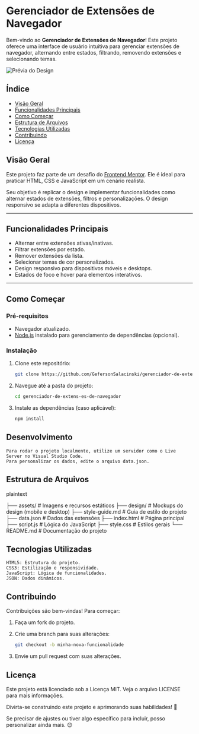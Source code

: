 # Gerenciador de Extensões de Navegador

Bem-vindo ao **Gerenciador de Extensões de Navegador**! Este projeto oferece uma interface de usuário intuitiva para gerenciar extensões de navegador, alternando entre estados, filtrando, removendo extensões e selecionando temas.

![Prévia do Design](./design/preview.jpg)

## Índice
- [Visão Geral](#visão-geral)
- [Funcionalidades Principais](#funcionalidades-principais)
- [Como Começar](#como-começar)
- [Estrutura de Arquivos](#estrutura-de-arquivos)
- [Tecnologias Utilizadas](#tecnologias-utilizadas)
- [Contribuindo](#contribuindo)
- [Licença](#licença)

## Visão Geral
Este projeto faz parte de um desafio do [Frontend Mentor](https://www.frontendmentor.io). Ele é ideal para praticar HTML, CSS e JavaScript em um cenário realista.

Seu objetivo é replicar o design e implementar funcionalidades como alternar estados de extensões, filtros e personalizações. O design responsivo se adapta a diferentes dispositivos.

---

## Funcionalidades Principais
- Alternar entre extensões ativas/inativas.
- Filtrar extensões por estado.
- Remover extensões da lista.
- Selecionar temas de cor personalizados.
- Design responsivo para dispositivos móveis e desktops.
- Estados de foco e hover para elementos interativos.

---

## Como Começar

### Pré-requisitos
- Navegador atualizado.
- [Node.js](https://nodejs.org/) instalado para gerenciamento de dependências (opcional).

### Instalação
1. Clone este repositório:
   ```bash
   git clone https://github.com/GefersonSalacinski/gerenciador-de-extens-es-de-navegador.git

2. Navegue até a pasta do projeto:

    ```bash
    cd gerenciador-de-extens-es-de-navegador

3. Instale as dependências (caso aplicável):

    ```bash
    npm install

## Desenvolvimento
    Para rodar o projeto localmente, utilize um servidor como o Live Server no Visual Studio Code.
    Para personalizar os dados, edite o arquivo data.json.

## Estrutura de Arquivos

plaintext

├── assets/            # Imagens e recursos estáticos
├── design/            # Mockups do design (mobile e desktop)
├── style-guide.md     # Guia de estilo do projeto
├── data.json          # Dados das extensões
├── index.html         # Página principal
├── script.js          # Lógica do JavaScript
├── style.css          # Estilos gerais
└── README.md          # Documentação do projeto

## Tecnologias Utilizadas
    HTML5: Estrutura do projeto.
    CSS3: Estilização e responsividade.
    JavaScript: Lógica de funcionalidades.
    JSON: Dados dinâmicos.

## Contribuindo
Contribuições são bem-vindas! Para começar:

1. Faça um fork do projeto.

2. Crie uma branch para suas alterações:

    ```bash
    git checkout -b minha-nova-funcionalidade

3. Envie um pull request com suas alterações.

## Licença
Este projeto está licenciado sob a Licença MIT. Veja o arquivo LICENSE para mais informações.

Divirta-se construindo este projeto e aprimorando suas habilidades! 🚀


Se precisar de ajustes ou tiver algo específico para incluir, posso personalizar ainda mais. 😊
